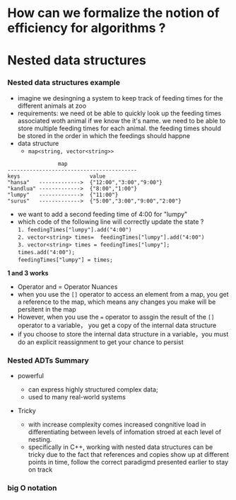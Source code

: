 # How can we formalize the notion of efficiency for algorithms ?
# Nested data structures
### Nested data structures example 
* imagine we desingning a system to keep track of feeding times for the 
  different animals at zoo
* requirements: we need ot be able to quickly look up the feeding times 
  associated woth animal if we know the it's name. we need to be able to
  store multiple feeding times for each animal. the feeding times should be 
  stored in the order in which the feedings should happne
* data structure
  * `map<string, vector<string>>`
```
                map
-----------------------------------------
keys                      value
"hansa"   ------------->  {"12:00","3:00","9:00"}
"kandlua" ------------->  {"8:00","1:00"}
"lumpy"   ------------->  {"11:00"}
"surus"   ------------->  {"5:00","3:00","9:00","2:00"}

```
* we want to add a second feeding time  of 4:00 for "lumpy"
* which code of the following line will correctly update the state ? <br>
`1. feedingTimes["lumpy"].add("4:00")`<br>
`2. vector<string> times=  feedingTimes["lumpy"].add("4:00")` <br>
`3. vector<string> times = feedingTimes["lumpy"];` <br>
    `times.add("4:00");` <br>
    `feedingTimes["lumpy"] = times;` <br>

**1 and 3 works**

 * Operator and = Operator Nuances
  * when you use the `[]` operator to access an element from a map, you get a reference to the map,
    which means any changes you make will be persitent in the map
  * However, when you use the `=` operator to assgin the result of the `[]` operator to a variable，
    you get a copy of the internal data structure 
  * if you choose to store the internal data structure in a variable，you must do an explicit 
    reassignment to get your chance to persist
 
### Nested ADTs Summary
 * powerful
    * can express highly structured complex data;
    * used to many real-world systems

* Tricky
    * with increase complexity comes increased congnitive load in differentiating between levels of 
      infomation stroed at each level of nesting.
    * specifically in C++, working with nested data structures can be tricky due to the fact that 
      references and copies show up at different points in time, follow the correct paradigmd presented
      earlier to stay on track



### big O notation






